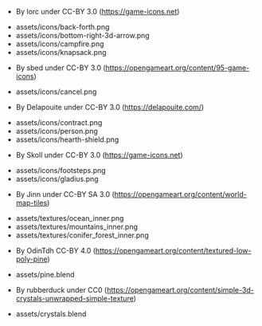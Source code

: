 * By lorc under CC-BY 3.0 (https://game-icons.net)
 - assets/icons/back-forth.png
 - assets/icons/bottom-right-3d-arrow.png
 - assets/icons/campfire.png
 - assets/icons/knapsack.png
* By sbed under CC-BY 3.0 (https://opengameart.org/content/95-game-icons)
 - assets/icons/cancel.png
* By Delapouite under CC-BY 3.0 (https://delapouite.com/)
 - assets/icons/contract.png
 - assets/icons/person.png
 - assets/icons/hearth-shield.png
* By Skoll under CC-BY 3.0 (https://game-icons.net)
 - assets/icons/footsteps.png
 - assets/icons/gladius.png
* By Jinn under CC-BY SA 3.0 (https://opengameart.org/content/world-map-tiles)
 - assets/textures/ocean_inner.png
 - assets/textures/mountains_inner.png
 - assets/textures/conifer_forest_inner.png
* By OdinTdh CC-BY 4.0 (https://opengameart.org/content/textured-low-poly-pine)
 - assets/pine.blend
* By rubberduck under CC0 (https://opengameart.org/content/simple-3d-crystals-unwrapped-simple-texture)
 - assets/crystals.blend

